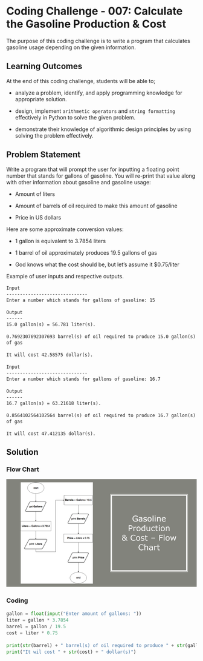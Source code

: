 # Coding Challenge - 007: Calculate the Gasoline Production & Cost

The purpose of this coding challenge is to write a program that calculates gasoline usage depending on the given information.

## Learning Outcomes

At the end of this coding challenge, students will be able to;

- analyze a problem, identify, and apply programming knowledge for appropriate solution.

- design, implement `arithmetic operators` and  `string formatting` effectively in Python to solve the given problem.

- demonstrate their knowledge of algorithmic design principles by using solving the problem effectively.

## Problem Statement

Write a program that will prompt the user for inputting a floating point number that stands for gallons of gasoline. You will re-print that value along with other information about gasoline and gasoline usage:

- Amount of liters

- Amount of barrels of oil required to make this amount of gasoline

- Price in US dollars

Here are some approximate conversion values:

- 1 gallon is equivalent to 3.7854 liters

- 1 barrel of oil approximately produces 19.5 gallons of gas

- God knows what the cost should be, but let’s assume it $0.75/liter

Example of user inputs and respective outputs.

```text
Input
------------------------------
Enter a number which stands for gallons of gasoline: 15

Output
------
15.0 gallon(s) = 56.781 liter(s).

0.7692307692307693 barrel(s) of oil required to produce 15.0 gallon(s) of gas

It will cost 42.58575 dollar(s).

Input
------------------------------
Enter a number which stands for gallons of gasoline: 16.7

Output
------
16.7 gallon(s) = 63.21618 liter(s).

0.8564102564102564 barrel(s) of oil required to produce 16.7 gallon(s) of gas

It will cost 47.412135 dollar(s).
```

## Solution

### Flow Chart

![image](./CC-007-FC.png)

### Coding

```python
gallon = float(input("Enter amount of gallons: "))
liter = gallon * 3.7854
barrel = gallon / 19.5
cost = liter * 0.75

print(str(barrel) + " barrel(s) of oil required to produce " + str(gallon) + " gallon(s) of gas")
print("It wil cost " + str(cost) + " dollar(s)")
```
